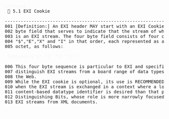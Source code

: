 <pre>
<span style="color: rgb(245,245,245);">witness{</span>
 📎 5.1 EXI Cookie

--------------------------------------------------------------------------------
001 [Definition:] An EXI header MAY start with an EXI Cookie, which is a four
002 byte field that serves to indicate that the stream of which it is a part
003 is an EXI stream. The four byte field consists of four characters
004 &quot;$&quot;,&quot;E&quot;,&quot;X&quot; and &quot;I&quot; in that order, each represented as an ASCII
005 octet, as follows:

 <span style="color: rgb(245,245,245);">EXICookie{</span><span style="color: rgb(245,245,245);">&quot;$&quot;</span> <span style="color: rgb(245,245,245);">&quot;E&quot;</span> <span style="color: rgb(245,245,245);">&quot;X&quot;</span> <span style="color: rgb(245,245,245);">&quot;I&quot;</span> <span style="color: rgb(245,245,245);">}</span> 

006 This four byte sequence is particular to EXI and specific enough to 
007 distinguish EXI streams from a board range of data types currently used on
008 the Web.
009 While the EXI cookie is optional, its use is RECOMMENDED in the EXI header
010 when the EXI stream is exchanged in a context where a longer, more specific
011 content-based datatype identifier is desired than that provided by the
012 Distinguishing Bits, whose role is more narrowly focused on Distinguishing
013 EXI streams from XML documents.

<span style="color: rgb(245,245,245);">}</span>

</pre>


